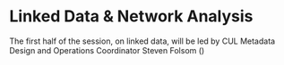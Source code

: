# Linked Data & Network Analysis  

The first half of the session, on linked data, will be led by CUL Metadata Design and Operations Coordinator Steven Folsom ()
